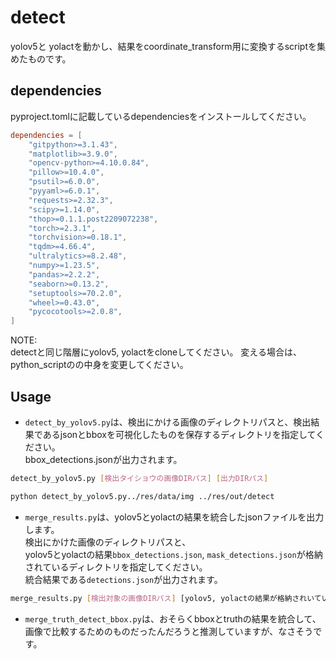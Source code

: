 # detect

yolov5と yolactを動かし、結果をcoordinate_transform用に変換するscriptを集めたものです。

## dependencies
pyproject.tomlに記載しているdependenciesをインストールしてください。
```toml
dependencies = [
    "gitpython>=3.1.43",
    "matplotlib>=3.9.0",
    "opencv-python>=4.10.0.84",
    "pillow>=10.4.0",
    "psutil>=6.0.0",
    "pyyaml>=6.0.1",
    "requests>=2.32.3",
    "scipy>=1.14.0",
    "thop>=0.1.1.post2209072238",
    "torch>=2.3.1",
    "torchvision>=0.18.1",
    "tqdm>=4.66.4",
    "ultralytics>=8.2.48",
    "numpy>=1.23.5",
    "pandas>=2.2.2",
    "seaborn>=0.13.2",
    "setuptools>=70.2.0",
    "wheel>=0.43.0",
    "pycocotools>=2.0.8",
]
```

NOTE:  
detectと同じ階層にyolov5, yolactをcloneしてください。
変える場合は、python_scriptのの中身を変更してください。




## Usage
- `detect_by_yolov5.py`は、検出にかける画像のディレクトリパスと、検出結果であるjsonとbboxを可視化したものを保存するディレクトリを指定してください。  
bbox_detections.jsonが出力されます。

```bash
detect_by_yolov5.py [検出タイショウの画像DIRパス] [出力DIRパス]

python detect_by_yolov5.py../res/data/img ../res/out/detect
```

- `merge_results.py`は、yolov5とyolactの結果を統合したjsonファイルを出力します。  
検出にかけた画像のディレクトリパスと、  
yolov5とyolactの結果`bbox_detections.json`, `mask_detections.json`が格納されているディレクトリを指定してください。  
統合結果である`detections.json`が出力されます。
```bash
merge_results.py [検出対象の画像DIRパス] [yolov5, yolactの結果が格納されいている


```


- `merge_truth_detect_bbox.py`は、おそらくbboxとtruthの結果を統合して、画像で比較するためのものだったんだろうと推測していますが、なさそうです。
